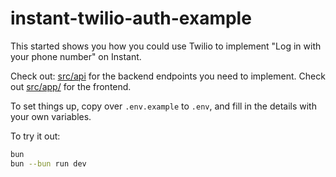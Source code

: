 # instant-twilio-auth-example

This started shows you how you could use Twilio to implement "Log in with your phone number" on Instant.

Check out: [src/api](/src/app/api/magic/) for the backend endpoints you need to implement. Check out [src/app/](/src/app/page.tsx) for the frontend.

To set things up, copy over `.env.example` to `.env`, and fill in the details with your own variables.

To try it out:

```bash
bun
bun --bun run dev
```
